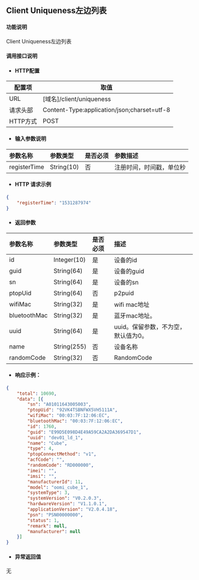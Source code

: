 ## Client Uniqueness左边列表

#### 功能说明

Client Uniqueness左边列表

#### 调用接口说明

* #### HTTP配置

| 配置项 | 取值 |
| --- | --- |
| URL | \[域名\]/client/uniqueness|
| 请求头部 | Content-Type:application/json;charset=utf-8 |
| HTTP方式 | POST|

* #### 输入参数说明

| 参数名称 | 参数类型 | 是否必须 | 参数描述 |
| :--- | :--- | :--- | :--- |
|registerTime | String\(10\) | 否 | 注册时间，时间戳，单位秒 |


* #### HTTP 请求示例


```json
{
	"registerTime": "1531287974"
}
```



* #### 返回参数

| 参数名称 | 参数类型 | 是否必须 | 描述 |
| :--- | :--- | :--- | :--- |
| id| Integer\(10\) | 是 | 设备的id |
| guid| String\(64\) | 是 | 设备的guid |
| sn | String\(64\) | 是 | 设备的sn |
| ptopUid | String\(64\) | 否 | p2puid |
| wifiMac | String\(32\) | 是 | wifi mac地址 |
| bluetoothMac | String\(32\) | 是 | 蓝牙mac地址。 |
| uuid | String\(64\) | 是 | uuid。保留参数，不为空，默认值为0。 |
| name | String\(255\) | 否 | 设备名称 |
| randomCode | String\(32\) | 否 | RandomCode|





* #### 响应示例：

```json
{
    "total": 10690,
    "data": [{
        "sn": "A01011643005003",
        "ptopUid": "92VK4TSBNFWX5VH5111A",
        "wifiMac": "00:03:7F:12:06:EC",
        "bluetoothMac": "00:03:7F:12:06:EC",
        "id": 1760,
        "guid": "E99D5E098D4E49A59CA2A2DA369547D1",
        "uuid": "dev01_ld_1",
        "name": "Cube",
        "type": 4,
        "ptopConnectMethod": "v1",
        "acfCode": "",
        "randomCode": "RD000000",
        "imei": "",
        "imsi": "",
        "manufacturerId": 11,
        "model": "oomi_cube_1",
        "systemType": 3,
        "systemVersion": "V0.2.0.3",
        "hardwareVersion": "V1.1.0.1",
        "applicationVersion": "V2.0.4.18",
        "psn": "PSN00000000",
        "status": 1,
        "remark": null,
        "manufacturer": null
    }]
}
```

* #### 异常返回值

无



